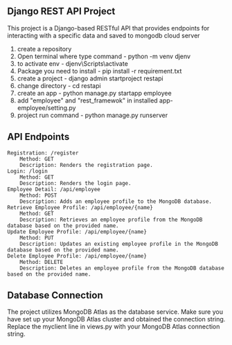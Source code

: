  Django REST API Project
--------------------------
This project is a Django-based RESTful API that provides endpoints for interacting with a specific data and saved to mongodb cloud server


1. create a repository
2. Open terminal where type command - python -m venv djenv
3. to activate env - djenv\Scripts\activate
4. Package you need to install
       - pip install -r requirement.txt
5. create a project - django admin startproject restapi
6. change directory - cd restapi
7. create an app - python manage.py startapp employee
8. add "employee" and "rest_framewok" in installed app- employee/setting.py  
9. project run command - python manage.py runserver

API Endpoints
---------------
    Registration: /register
        Method: GET
        Description: Renders the registration page.
    Login: /login
        Method: GET
        Description: Renders the login page.
    Employee Detail: /api/employee
        Method: POST
        Description: Adds an employee profile to the MongoDB database.
    Retrieve Employee Profile: /api/employee/{name}
        Method: GET
        Description: Retrieves an employee profile from the MongoDB database based on the provided name.
    Update Employee Profile: /api/employee/{name}
        Method: PUT
        Description: Updates an existing employee profile in the MongoDB database based on the provided name.
    Delete Employee Profile: /api/employee/{name}
        Method: DELETE
        Description: Deletes an employee profile from the MongoDB database based on the provided name.

Database Connection
---------------------
The project utilizes MongoDB Atlas as the database service. Make sure you have set up your MongoDB Atlas cluster and obtained the connection string. Replace the myclient line in views.py with your MongoDB Atlas connection string.


